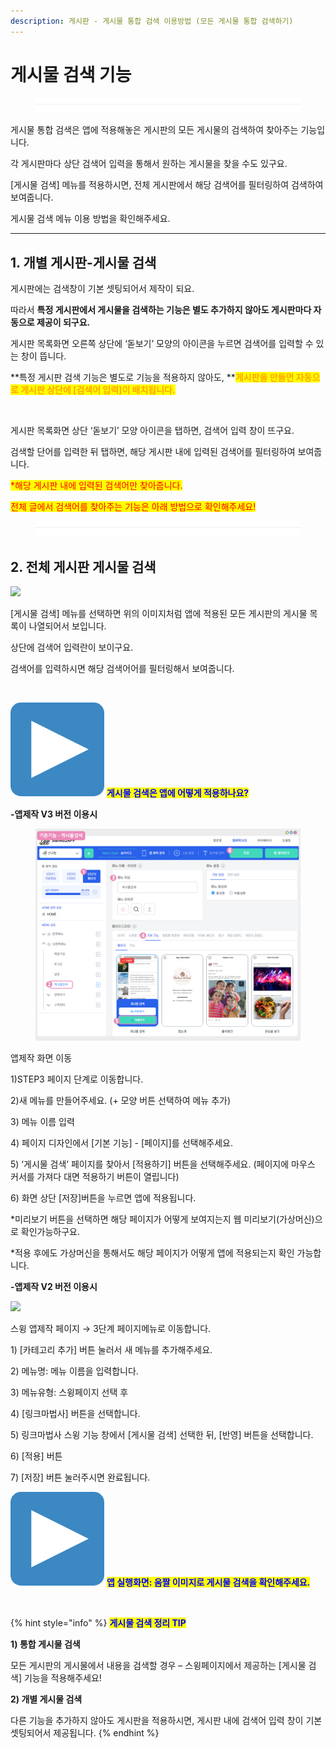 ```yaml
---
description: 게시판 - 게시물 통합 검색 이용방법 (모든 게시물 통합 검색하기)
---
```


# 게시물 검색 기능

<figure><img src="../../../.gitbook/assets/구분선 (4) (1).PNG" alt=""><figcaption></figcaption></figure>

게시물 통합 검색은 앱에 적용해놓은 게시판의  모든 게시물의 검색하여 찾아주는 기능입니다.

각 게시판마다 상단 검색어 입력을 통해서 원하는 게시물을 찾을 수도 있구요.

\[게시물 검색] 메뉴를 적용하시면, 전체 게시판에서 해당 검색어를 필터링하여 검색하여 보여줍니다.

게시물 검색 메뉴 이용 방법을 확인해주세요.

***



## 1. 개별 게시판-게시물 검색

게시판에는 검색창이 기본 셋팅되어서 제작이 되요.

따라서 **특정 게시판에서 게시물을 검색하는 기능은 별도 추가하지 않아도 게시판마다 자동으로 제공이 되구요.**

게시판 목록화면 오른쪽 상단에 ‘돋보기’ 모양의 아이콘을 누르면 검색어를 입력할 수 있는 창이 뜹니다.

**특정 게시판 검색 기능은 별도로 기능을 적용하지 않아도, **<mark style="color:orange;">**게시판을 만들면 자동으로 게시판 상단에 \[검색어 입력]이 배치됩니다.**</mark>&#x20;

<div align="left">

<img src="https://wp.swing2app.co.kr/wp-content/uploads/2018/09/%EA%B2%8C%EC%8B%9C%EB%AC%BC%EA%B2%80%EC%83%89NEW1.png" alt="">

</div>

게시판 목록화면 상단 ‘돋보기’ 모양 아이콘을 탭하면, 검색어 입력 창이 뜨구요.

검색할 단어를 입력한 뒤 탭하면, 해당 게시판 내에 입력된 검색어를 필터링하여 보여줍니다.

<mark style="color:red;">\*해당 게시판 내에 입력된 검색어만 찾아줍니다.</mark>

<mark style="color:red;">전체 글에서 검색어를 찾아주는 기능은 아래 방법으로 확인해주세요!</mark>

<figure><img src="../../../.gitbook/assets/구분선 (4) (1).PNG" alt=""><figcaption></figcaption></figure>

## &#x20;2. 전체 게시판 게시물 검색

![](https://wp.swing2app.co.kr/wp-content/uploads/2018/09/%EA%B2%8C%EC%8B%9C%EB%AC%BC%EA%B2%80%EC%83%892.png)

\[게시물 검색] 메뉴를 선택하면 위의 이미지처럼 앱에 적용된 모든 게시판의 게시물 목록이 나열되어서 보입니다.

상단에 검색어 입력란이 보이구요.

검색어를 입력하시면 해당 검색어어를 필터링해서 보여줍니다.

**​**

<img src="../../../.gitbook/assets/image (9).png" alt="" data-size="line"> <mark style="color:blue;">**게시물 검색은 앱에 어떻게 적용하나요?**</mark>

**-앱제작 V3 버전 이용시**

<figure><img src="../../../.gitbook/assets/게시물검색.png" alt=""><figcaption></figcaption></figure>

앱제작 화면 이동

1\)STEP3 페이지 단계로 이동합니다.

2\)새 메뉴를 만들어주세요. (+ 모양 버튼 선택하여 메뉴 추가)

3\) 메뉴 이름 입력

4\) 페이지 디자인에서 \[기본 기능] - \[페이지]를 선택해주세요.&#x20;

5\) ‘게시물 검색’ 페이지를 찾아서 \[적용하기] 버튼을 선택해주세요. (페이지에 마우스 커서를 가져다 대면 적용하기 버튼이 열립니다)

6\) 화면 상단 \[저장]버튼을 누르면 앱에 적용됩니다.

\*미리보기 버튼을 선택하면 해당 페이지가 어떻게 보여지는지 웹 미리보기(가상머신)으로 확인가능하구요.

\*적용 후에도 가상머신을 통해서도 해당 페이지가 어떻게 앱에 적용되는지 확인 가능합니다.



**-앱제작 V2 버전 이용시**

![](https://wp.swing2app.co.kr/wp-content/uploads/2019/06/%EA%B2%8C%EC%8B%9C%EB%AC%BC%EA%B2%80%EC%83%89-NEW1.png)

스윙 앱제작 페이지 → 3단계 페이지메뉴로 이동합니다.

1\) \[카테고리 추가] 버튼 눌러서 새 메뉴를 추가해주세요.

2\) 메뉴명: 메뉴 이름을 입력합니다.&#x20;

3\) 메뉴유형: 스윙페이지 선택 후

4\) \[링크마법사] 버튼을 선택합니다.

5\) 링크마법사 스윙 기능 창에서 \[게시물 검색] 선택한 뒤,  \[반영] 버튼을 선택합니다.&#x20;

6\) \[적용] 버튼

7\) \[저장] 버튼 눌러주시면 완료됩니다.



<img src="../../../.gitbook/assets/image (9).png" alt="" data-size="line"> <mark style="color:blue;">**앱 실행화면: 움짤 이미지로 게시물 검색을 확인해주세요.**</mark>

<div align="left">

<img src="https://wp.swing2app.co.kr/wp-content/uploads/2018/09/%EB%85%B9%ED%99%94_2020_12_29_16_53_54_855.gif" alt="">

</div>

{% hint style="info" %}
<mark style="color:blue;">**게시물 검색 정리 TIP**</mark>

**1) 통합 게시물 검색**

모든 게시판의 게시물에서 내용을 검색할 경우 – 스윙페이지에서 제공하는 \[게시물 검색] 기능을 적용해주세요!

**2) 개별 게시물 검색**

다른 기능을 추가하지 않아도 게시판을 적용하시면, 게시판 내에 검색어 입력 창이 기본 셋팅되어서 제공됩니다.
{% endhint %}

